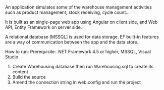 An application simulates some of the warehouse management activities such as product management, stock receiving, cycle count...

It is built as an single-page web app using Angular on client side, and Web API, Entity Framework on server side.

A relational database (MSSQL) is used for data storage, EF built-in features are a way of communication between the app and the data store.

How to run:
Prerequisite: .NET Framework 4.5 or higher, MSSQL, Visual Studio

1. Create Warehousing database then run Warehousing.sql to create its content
2. Build the source
3. Amend the connection string in web.config and run the project



